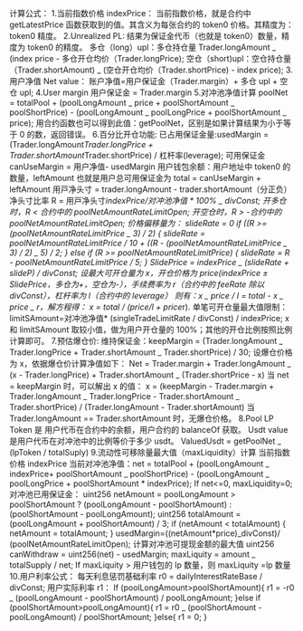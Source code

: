 计算公式： 1.当前指数价格 indexPrice：
当前指数价格，就是合约中 getLatestPrice 函数获取到的值。其含义为每张合约的 token0 价格。其精度为：token0 精度。
2.Unrealized PL:
结果为保证金代币（也就是 token0）数量，精度为 token0 的精度。
多仓（long）upl：多仓持仓量 Trader.longAmount _ (index price - 多仓开仓均价（Trader.longPrice);
空仓（short)upl：空仓持仓量（Trader.shortAmount) _ (空仓开仓均价（Trader.shortPrice) - index price); 3.用户净值 Net value：
账户净值=用户保证金（Trader.margin）+ 多仓 upl + 空仓 upl;
4.User margin
用户保证金 = Trader.margin 5.对冲池净值计算
poolNet = totalPool + (poolLongAmount _ price + poolShortAmount _ poolShortPrice) - (poolLongAmount _ poolLongPrice + poolShortAmount _ price);
用合约函数也可以得到此值：getPoolNet，区别是如果计算结果为小于等于 0 的数，返回错误。 6.百分比开仓功能:
已占用保证金量:usedMargin = (Trader.longAmount*Trader.longPrice + Trader.shortAmount*Trader.shortPrice) / 杠杆率(leverage);
可用保证金 canUseMargin = 用户净值- usedMargin
用户钱包余额：用户地址中 token0 的数量，leftAmount
也就是用户总可用保证金为 total = canUseMargin + leftAmount
⽤⼾净头⼨ = trader.longAmount - trader.shortAmount（分正负）
净头⼨⽐率 R = ⽤⼾净头⼨*indexPrice/对冲池净值 * 100% _ divConst;
开多仓时，R < 合约中的 poolNetAmountRateLimitOpen;
开空仓时，R > -合约中的 poolNetAmountRateLimitOpen;
价格偏移量为：
slideRate = 0
if ((R >= (poolNetAmountRateLimitPrice _ 3) / 2) {
slideRate = poolNetAmountRateLimitPrice / 10 + ((R - (poolNetAmountRateLimitPrice _ 3) / 2) _ 5) / 2;
} else if (R >= poolNetAmountRateLimitPrice) {
slideRate = R - poolNetAmountRateLimitPrice / 5;
}
SlidePrice = indexPrice _ (slideRate + slideP) / divConst;
设最大可开仓量为 x，开仓价格为 price(indexPrice ± SlidePrice，多仓为+，空仓为-），手续费率为 r（合约中的 feeRate 除以 divConst），杠杆率为 l（合约中的 leverage）
则有：x _ price / l = total - x _ price _ r，解方程得：
x = total / (price/l + price*r).
单笔可开仓量最大值限制：limitSAmount=对冲池净值* (singleTradeLimitRate / divConst) / indexPrice;
x 和 limitSAmount 取较小值，做为用户开仓量的 100%；其他的开仓比例按照比例计算即可。 7.预估爆仓价:
维持保证金：keepMargin = (Trader.longAmount _ Trader.longPrice + Trader.shortAmount _ Trader.shortPrice) / 30;
设爆仓价格为 x，依据爆仓价计算净值如下：
Net = Trader.margin + Trader.longAmount _ (x - Trader.longPrice) + Trader.shortAmount _ (Trader.shortPrice - x)
当 net = keepMargin 时，可以解出 x 的值：
x = (keepMargin - Trader.margin + Trader.longAmount _ Trader.longPrice - Trader.shortAmount _ Trader.shortPrice) / (Trader.longAmount - Trader.shortAmount)
当 Trader.longAmount == Trader.shortAmount 时，无爆仓价格。
8.Pool
LP Token 是 用户代币在合约中的余额，用户合约的 balanceOf 获取。
Usdt value 是用户代币在对冲池中的比例等价于多少 usdt。
ValuedUsdt = getPoolNet _ (lpToken / totalSuply) 9.流动性可移除量最大值（maxLiquidity）计算
当前指数价格 indexPrice
当前对冲池净值：net = totalPool + (poolLongAmount _ indexPrice+ poolShortAmount _ poolShortPrice) - (poolLongAmount _ poolLongPrice + poolShortAmount * indexPrice);
If net<=0, maxLiquidity=0;
对冲池已用保证金：
uint256 netAmount = poolLongAmount > poolShortAmount
? (poolLongAmount - poolShortAmount)
: (poolShortAmount - poolLongAmount);
uint256 totalAmount = (poolLongAmount + poolShortAmount) / 3;
if (netAmount < totalAmount) {
netAmount = totalAmount;
}
usedMargin=((netAmount*price)_divConst)/ (poolNetAmountRateLimitOpen);
计算对冲池可提现金额的最大值
uint256 canWithdraw = uint256(net) - usedMargin;
maxLiquity = amount _ totalSupply / net;
If maxLiquity > 用户钱包的 lp 数量，则 maxLiquity =lp 数量 10.用户利率公式：
每天利息惩罚基础利率 r0 = dailyInterestRateBase / divConst;
用户实际利率 r1：
If (poolLongAmount>poolShortAmount){
r1 = -r0 _ (poolLongAmount - poolShortAmount) / poolLongAmount;
}else if (poolShortAmount>poolLongAmount){
r1 = r0 _ (poolShortAmount - poolLongAmount) / poolShortAmount;
}else{
r1 = 0;
}
